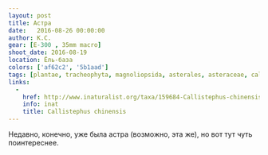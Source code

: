 ```yaml
---
layout: post
title: Астра
date:   2016-08-26 00:00:00
author: К.С.
gear: [E-300 , 35mm macro]
shoot_date: 2016-08-19
location: Ёль-база
colors: ['af62c2', '5b1aad']
tags: [plantae, tracheophyta, magnoliopsida, asterales, asteraceae, callistephus, callistephus chinensis]
links:
  -
    href: http://www.inaturalist.org/taxa/159684-Callistephus-chinensis
    info: inat
    title: Callistephus chinensis
---
```


Недавно, конечно, уже была астра (возможно, эта же), но вот тут чуть поинтереснее.
